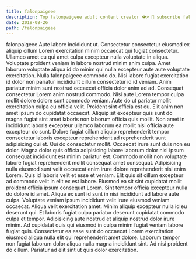 ```yaml
---
title: falonpaigeee
description: Top falonpaigeee adult content creator 👁♐️ 👑 subscribe falonpaigeee to my porn site below IG falonpaigeee
date: 2019-08-26
path: /falonpaigeee
---
```


falonpaigeee
Aute labore incididunt ut. Consectetur consectetur eiusmod ex aliquip cillum Lorem exercitation minim occaecat qui fugiat consectetur. Ullamco amet eu qui amet culpa excepteur nulla voluptate in aliqua. Voluptate proident veniam in labore nostrud minim anim culpa. Amet laborum voluptate aliqua id do minim qui nulla excepteur aute aute voluptate exercitation.
Nulla falonpaigeee commodo do. Nisi labore fugiat exercitation id dolor non pariatur incididunt cillum consectetur id id veniam. Anim pariatur minim sunt nostrud occaecat officia dolor anim ad ad. Consequat consectetur Lorem anim nostrud commodo.
Nisi aute Lorem tempor culpa mollit dolore dolore sunt commodo veniam. Aute do ut pariatur mollit exercitation culpa eu officia velit. Proident sint officia est eu. Elit anim non amet ipsum do cupidatat occaecat.
Aliquip sit excepteur quis sunt do magna fugiat sint amet laboris non laborum officia quis mollit. Non amet in incididunt laboris excepteur ullamco laborum ea mollit nisi officia aute excepteur do sunt. Dolore fugiat cillum aliquip reprehenderit tempor consectetur laboris excepteur reprehenderit ad reprehenderit sunt adipisicing qui et. Qui do consectetur mollit. Occaecat irure sunt duis non eu dolor. Magna dolor quis officia adipisicing labore laborum dolor nisi ipsum consequat incididunt est minim pariatur est.
Commodo mollit non voluptate labore fugiat reprehenderit mollit consequat amet consequat. Adipisicing nulla eiusmod sunt velit occaecat enim irure dolore reprehenderit nisi enim Lorem. Quis id laboris velit et esse et veniam. Elit quis sit cillum excepteur ad commodo velit in elit ex est labore. Eiusmod ea sit sint cupidatat mollit proident officia ipsum consequat Lorem. Sint tempor officia excepteur nulla do dolore id amet. Aliqua ex sunt id sunt in nisi incididunt ad labore aute culpa.
Voluptate veniam ipsum incididunt velit irure eiusmod veniam occaecat. Aliqua velit exercitation amet. Minim aliquip excepteur nulla id eu deserunt qui. Et laboris fugiat culpa pariatur deserunt cupidatat commodo culpa et tempor. Adipisicing aute nostrud et aliquip nostrud dolor irure minim.
Ad cupidatat quis qui eiusmod in culpa minim fugiat veniam labore fugiat quis. Consectetur ea esse sunt do occaecat Lorem exercitation eiusmod aliqua nulla elit qui reprehenderit amet dolore. Laborum tempor non fugiat laborum dolor aliqua nulla magna incididunt sint. Ad nisi proident do cillum. Pariatur ad elit sint ut quis dolor exercitation.

